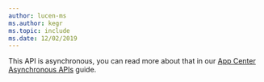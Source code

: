 ```yaml
---
author: lucen-ms
ms.author: kegr
ms.topic: include
ms.date: 12/02/2019
---
```


This API is asynchronous, you can read more about that in our [App Center Asynchronous APIs](../android-async.md) guide.
